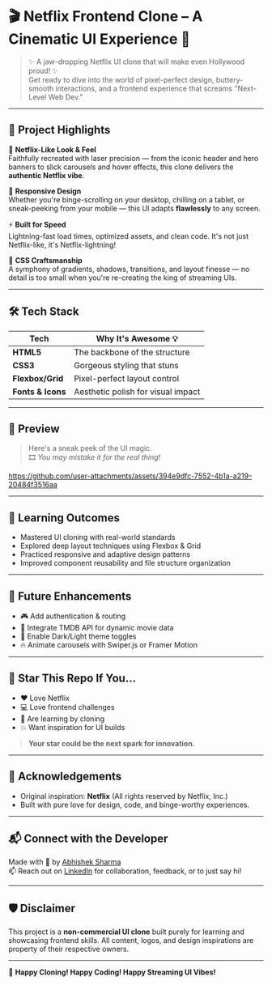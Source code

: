 # 🎬 Netflix Frontend Clone – A Cinematic UI Experience 🎥

> ✨ A jaw-dropping Netflix UI clone that will make even Hollywood proud! ✨  
> Get ready to dive into the world of pixel-perfect design, buttery-smooth interactions, and a frontend experience that screams "Next-Level Web Dev."

---

## 🚀 Project Highlights

🎯 **Netflix-Like Look & Feel**  
Faithfully recreated with laser precision — from the iconic header and hero banners to slick carousels and hover effects, this clone delivers the **authentic Netflix vibe**.

💅 **Responsive Design**  
Whether you're binge-scrolling on your desktop, chilling on a tablet, or sneak-peeking from your mobile — this UI adapts **flawlessly** to any screen.

⚡ **Built for Speed**  
Lightning-fast load times, optimized assets, and clean code. It's not just Netflix-like, it's Netflix-lightning!

🎨 **CSS Craftsmanship**  
A symphony of gradients, shadows, transitions, and layout finesse — no detail is too small when you're re-creating the king of streaming UIs.

---

## 🛠️ Tech Stack

| Tech            | Why It's Awesome 💡                |
|-----------------|-------------------------------------|
| **HTML5**       | The backbone of the structure       |
| **CSS3**        | Gorgeous styling that stuns         |
| **Flexbox/Grid**| Pixel-perfect layout control        |
| **Fonts & Icons** | Aesthetic polish for visual impact |

---

## 📸 Preview

> Here's a sneak peek of the UI magic.  
> 🎞️ *You may mistake it for the real thing!*  

https://github.com/user-attachments/assets/394e9dfc-7552-4b1a-a219-20484f3516aa

---

## 🧠 Learning Outcomes

- Mastered UI cloning with real-world standards  
- Explored deep layout techniques using Flexbox & Grid  
- Practiced responsive and adaptive design patterns  
- Improved component reusability and file structure organization

---

## 🚧 Future Enhancements

- 🎮 Add authentication & routing
- 🧠 Integrate TMDB API for dynamic movie data
- 🌙 Enable Dark/Light theme toggles
- 🔥 Animate carousels with Swiper.js or Framer Motion

---

## 🌟 Star This Repo If You...

- ❤️ Love Netflix
- 💻 Love frontend challenges
- 🧠 Are learning by cloning
- 💥 Want inspiration for UI builds

> **Your star could be the next spark for innovation.**

---

## 🙌 Acknowledgements

- Original inspiration: **Netflix** (All rights reserved by Netflix, Inc.)
- Built with pure love for design, code, and binge-worthy experiences.

---

## 📬 Connect with the Developer

Made with 💖 by [Abhishek Sharma](https://github.com/AbhishekSharma-9)  
📫 Reach out on [LinkedIn](https://www.linkedin.com/in/abhishek-sharma-93b46132a/) for collaboration, feedback, or to just say hi!

---

## 🛡️ Disclaimer

This project is a **non-commercial UI clone** built purely for learning and showcasing frontend skills. All content, logos, and design inspirations are property of their respective owners.

---

🎉 **Happy Cloning! Happy Coding! Happy Streaming UI Vibes!**
